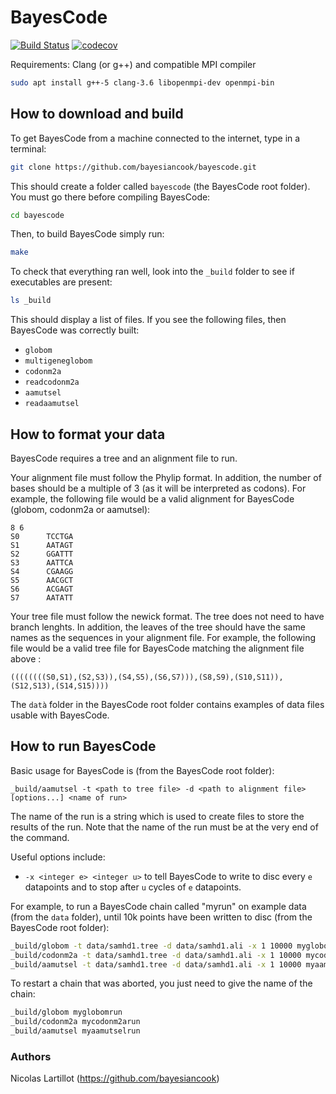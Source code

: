 # BayesCode

[![Build Status](https://travis-ci.org/bayesiancook/bayescode.svg?branch=dev)](https://travis-ci.org/bayesiancook/bayescode)
[![codecov](https://codecov.io/gh/bayesiancook/bayescode/branch/dev/graph/badge.svg)](https://codecov.io/gh/bayesiancook/bayescode)

Requirements: Clang (or g++) and compatible MPI compiler
```bash
sudo apt install g++-5 clang-3.6 libopenmpi-dev openmpi-bin
```

## How to download and build

To get BayesCode from a machine connected to the internet, type in a terminal:

```bash
git clone https://github.com/bayesiancook/bayescode.git
```

This should create a folder called `bayescode` (the BayesCode root folder). You must go there before compiling BayesCode:

```bash
cd bayescode
```

Then, to build BayesCode simply run:

```bash
make
```

To check that everything ran well, look into the `_build`  folder to see if executables are present:

```bash
ls _build
```

This should display a list of files. If you see the following files, then BayesCode was correctly built:
* `globom`
* `multigeneglobom`
* `codonm2a`
* `readcodonm2a`
* `aamutsel`
* `readaamutsel`

## How to format your data

BayesCode requires a tree and an alignment file to run.

Your alignment file must follow the Phylip format.
In addition, the number of bases should be a multiple of 3 (as it will be interpreted as codons).
For example, the following file would be a valid alignment for BayesCode (globom, codonm2a or aamutsel):

```phylip
8 6
S0      TCCTGA
S1      AATAGT
S2      GGATTT
S3      AATTCA
S4      CGAAGG
S5      AACGCT
S6      ACGAGT
S7      AATATT
```

Your tree file must follow the newick format.
The tree does not need to have branch lenghts.
In addition, the leaves of the tree should have the same names as the sequences in your alignment file.
For example, the following file would be a valid tree file for BayesCode matching the alignment file above :

```newick
((((((((S0,S1),(S2,S3)),(S4,S5),(S6,S7))),(S8,S9),(S10,S11)),(S12,S13),(S14,S15))))
```

The `datà` folder in the BayesCode root folder contains examples of data files usable with BayesCode.

## How to run BayesCode

Basic usage for BayesCode is (from the BayesCode root folder):

```
_build/aamutsel -t <path to tree file> -d <path to alignment file> [options...] <name of run>
```
The name of the run is a string which is used to create files to store the results of the run.
Note that the name of the run must be at the very end of the command.

Useful options include:
* `-x <integer e> <integer u>` to tell BayesCode to write to disc every `e` datapoints and to stop after `u` cycles of `e` datapoints.

For example, to run a BayesCode chain called "myrun" on example data (from the `data` folder), until 10k points have been written to disc (from the BayesCode root folder):

```bash
_build/globom -t data/samhd1.tree -d data/samhd1.ali -x 1 10000 myglobomrun
_build/codonm2a -t data/samhd1.tree -d data/samhd1.ali -x 1 10000 mycodonm2arun
_build/aamutsel -t data/samhd1.tree -d data/samhd1.ali -x 1 10000 myaamutselrun
```

To restart a chain that was aborted, you just need to give the name of the chain:
```bash
_build/globom myglobomrun
_build/codonm2a mycodonm2arun
_build/aamutsel myaamutselrun
```

### Authors

Nicolas Lartillot (https://github.com/bayesiancook)
